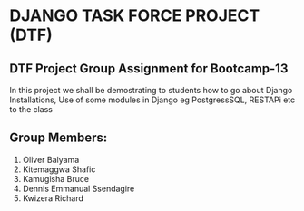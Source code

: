 # DJANGO TASK FORCE PROJECT (DTF)

## DTF Project Group Assignment for Bootcamp-13
In this project we shall be demostrating to students how to go about Django Installations, Use of some modules in Django eg PostgressSQL, RESTAPi etc to the class

## Group Members:
1. Oliver Balyama
2. Kitemaggwa Shafic
3. Kamugisha Bruce
4. Dennis Emmanual Ssendagire
5. Kwizera Richard